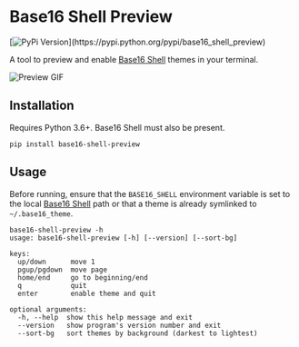 # Base16 Shell Preview

[![PyPi Version](https://img.shields.io/pypi/v/base16_shell_preview.svg?)](https://pypi.python.org/pypi/base16_shell_preview)

A tool to preview and enable [Base16 Shell](https://github.com/chriskempson/base16-shell) themes in your terminal.

![Preview GIF](https://raw.githubusercontent.com/nvllsvm/base16-shell-preview/master/preview.gif)

## Installation

Requires Python 3.6+. Base16 Shell must also be present.

```shell
pip install base16-shell-preview
```

## Usage

Before running, ensure that the `BASE16_SHELL` environment variable is set to the local
[Base16 Shell](https://github.com/chriskempson/base16-shell) path or that a theme is already symlinked to `~/.base16_theme`.

```
base16-shell-preview -h
usage: base16-shell-preview [-h] [--version] [--sort-bg]

keys:
  up/down      move 1
  pgup/pgdown  move page
  home/end     go to beginning/end
  q            quit
  enter        enable theme and quit

optional arguments:
  -h, --help  show this help message and exit
  --version   show program's version number and exit
  --sort-bg   sort themes by background (darkest to lightest)
```